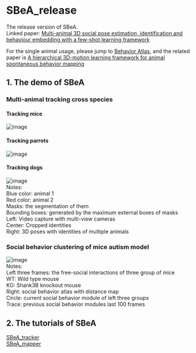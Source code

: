 # SBeA_release
The release version of SBeA.  
Linked paper: [Multi-animal 3D social pose estimation, identification and behaviour embedding with a few-shot learning framework](https://www.nature.com/articles/s42256-023-00776-5)  

For the single animal usage, please jump to [Behavior Atlas](https://github.com/huangkang314/Behavior-Atlas), and the related paper is [A hierarchical 3D-motion learning framework for animal spontaneous behavior mapping](https://www.nature.com/articles/s41467-021-22970-y)    
## 1. The demo of SBeA 
### Multi-animal tracking cross species
#### Tracking mice
![image](https://github.com/YNCris/SBeA_release/blob/main/demo/rec11-A1A6-20220822_visual.gif)  
#### Tracking parrots
![image](https://github.com/YNCris/SBeA_release/blob/main/demo/rec3-B1B2-20220919_visual.gif)  
#### Tracking dogs
![image](https://github.com/YNCris/SBeA_release/blob/main/demo/rec3-D1D2-20221009_visual.gif)  
Notes:  
Blue color: animal 1  
Red color: animal 2  
Masks: the segmentation of them  
Bounding boxes: generated by the maximum external boxes of masks  
Left: Video capture with multi-view cameras  
Center: Cropped identities  
Right: 3D poses with identities of multiple animals  
### Social behavior clustering of mice autism model
![image](https://github.com/YNCris/SBeA_release/blob/main/demo/embed_demo.gif)  
Notes:  
Left three frames: the free-social interactions of three group of mice  
WT: Wild type mouse  
KO: Shank3B knockout mouse  
Right: social behavior atlas with distance map  
Circle: current social behavior module of left three groups  
Trace: previous social behavior modules last 100 frames  
## 2. The tutorials of SBeA 
[SBeA_tracker](https://github.com/YNCris/SBeA_release/blob/main/README_SBeA_tracker.md)   
[SBeA_mapper](https://github.com/YNCris/SBeA_release/blob/main/README_SBeA_mapper.md)
